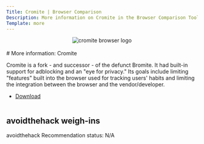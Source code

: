 ```yaml
---
Title: Cromite | Browser Comparison
Description: More information on Cromite in the Browser Comparison Tool
Template: more
---
```


<center><img src="%assets_url%/logos/cromite.png" alt="cromite browser logo" class="browser-img"></center>

<br>
<div class="column" markdown="1">
# More information: Cromite

Cromite is a fork - and successor - of the defunct Bromite. It had built-in support for adblocking and an "eye for privacy." Its goals include limiting "features" built into the browser used for tracking users' habits and limiting the integration between the browser and the vendor/developer.

* [Download](https://github.com/uazo/cromite)

</div>

<div class="column" markdown="1">
<div class="card" markdown="1">

## avoidthehack weigh-ins

avoidthehack Recommendation status: N/A

</div>
</div>
</div>
